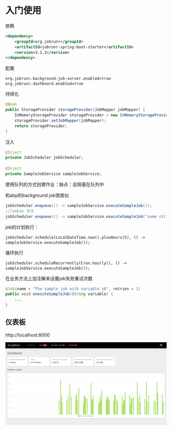 # 入门使用

依赖

```xml
<dependency>
    <groupId>org.jobrunr</groupId>
    <artifactId>jobrunr-spring-boot-starter</artifactId>
    <version>3.1.2</version>
</dependency>
```

配置

```
org.jobrunr.background-job-server.enabled=true
org.jobrunr.dashboard.enabled=true
```

持续化

```java
@Bean
public StorageProvider storageProvider(JobMapper jobMapper) {
    InMemoryStorageProvider storageProvider = new InMemoryStorageProvider();
    storageProvider.setJobMapper(jobMapper);
    return storageProvider;
}
```

注入

```java
@Inject
private JobScheduler jobScheduler;

@Inject
private SampleJobService sampleJobService;
```

使用队列的方式创建作业：缺点：会阻塞在队列中

和abp的background job很类似

```java
jobScheduler.enqueue(() -> sampleJobService.executeSampleJob());
//lambda 写法
jobScheduler.enqueue(() -> sampleJobService.executeSampleJob("some string"));
```

job的计划执行：

```
jobScheduler.schedule(LocalDateTime.now().plusHours(5), () -> sampleJobService.executeSampleJob());
```

循环执行

```
jobScheduler.scheduleRecurrently(Cron.hourly(), () -> sampleJobService.executeSampleJob());
```

在业务方法上加注解来设置job失败重试次数

```java
@Job(name = "The sample job with variable %0", retries = 2)
public void executeSampleJob(String variable) {
    ...
}
```

## 仪表板

http://localhost:8000

![img](images/JobRunr/jobrunr-overview-1024x524-1.png)